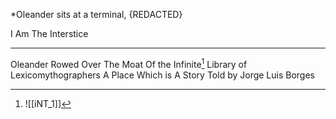

*Oleander sits at a terminal, {REDACTED}

I Am
The 
Interstice 



---



Oleander Rowed Over
The Moat 
Of the Infinite[^inf] Library of Lexicomythographers
A Place Which is A Story 
Told by Jorge Luis Borges



[^TheseusNoen]: ![[INT_0]], Oleander Rho Dover to Callie Rose Sepal
[^inf]: ![[iNT_1]]